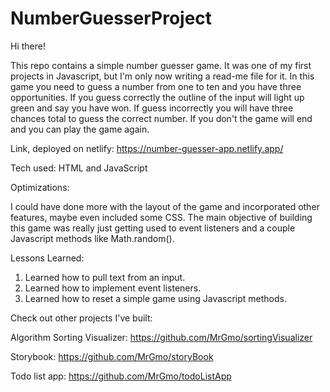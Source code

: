 # NumberGuesserProject

Hi there!

This repo contains a simple number guesser game. It was one of my first projects in Javascript, but I'm only now writing a read-me file for it. In this game you need to guess a number from one to ten and you have three opportunities. If you guess correctly the outline of the input will light up green and say you have won. If guess incorrectly you will have three chances total to guess the correct number. If you don't the game will end and you can play the game again.

Link, deployed on netlify: https://number-guesser-app.netlify.app/

Tech used: HTML and JavaScript

Optimizations:

I could have done more with the layout of the game and incorporated other features, maybe even included some CSS. The main objective of building this game was really just getting used to event listeners and a couple Javascript methods like Math.random().

Lessons Learned:

  1. Learned how to pull text from an input.
  2. Learned how to implement event listeners.
  3. Learned how to reset a simple game using Javascript methods.

Check out other projects I've built:

Algorithm Sorting Visualizer: https://github.com/MrGmo/sortingVisualizer

Storybook: https://github.com/MrGmo/storyBook

Todo list app: https://github.com/MrGmo/todoListApp
